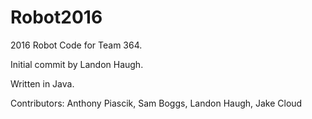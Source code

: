 # Robot2016
2016 Robot Code for Team 364.


Initial commit by Landon Haugh.

Written in Java.

Contributors: Anthony Piascik, Sam Boggs, Landon Haugh, Jake Cloud
